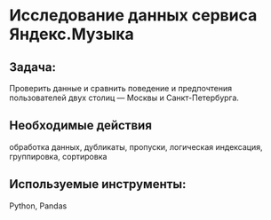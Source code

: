 # Исследование данных сервиса Яндекс.Музыка

## Задача:

Проверить данные и сравнить поведение и предпочтения пользователей двух столиц — Москвы и Санкт-Петербурга.

## Необходимые действия

обработка данных, дубликаты, пропуски, логическая индексация, группировка, сортировка

## Используемые инструменты:
Python, Pandas
